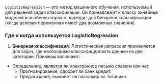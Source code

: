 `LogisticRegression` — это метод машинного обучения, используемый для решения задач классификации. Он принадлежит к классу линейных моделей и особенно хорошо подходит для бинарной классификации (когда целевая переменная имеет два возможных значения).

### Где и когда используется LogisticRegression

1. **Бинарная классификация**: Логистическая регрессия применяется для задач, где необходимо классифицировать данные на две категории. Примеры включают:

- Определение, является ли электронное письмо спамом или нет.
    - Прогнозирование, одобрит ли банк кредит.
    - Предсказание, выживет ли пассажир на Титанике.